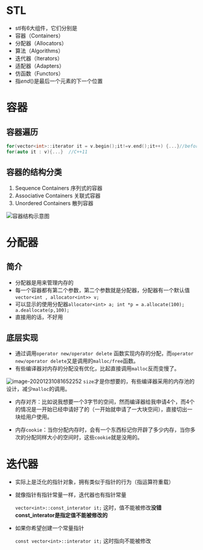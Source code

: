 # STL

- stl有6大组件，它们分别是
- 容器（Containers）
- 分配器（Allocators）
- 算法（Algorithms）
- 迭代器（Iterators）
- 适配器（Adapters）
- 仿函数（Functors）
- 指$end()$是最后一个元素的下一个位置

# 容器

## 容器遍历

```c++
for(vector<int>::iterator it = v.begin();it!=v.end();it++) {...}//before C++11
for(auto it : v){...}  //C++11
```

## 容器的结构分类

1. Sequence Containers  序列式的容器
2. Associative Containers 关联式容器 
3. Unordered Containers 散列容器

![容器结构示意图 ](E:\C-NoteBook\泛型编程\assets\容器结构示意图.jpg)

# 分配器

## 简介

- 分配器是用来管理内存的
- 每一个容器都有第二个参数，第二个参数就是分配器，分配器有一个默认值``vector<int , allocator<int>> v;``
- 可以显示的使用分配器``allocator<int> a; int *p = a.allocate(100); a.deallocate(p,100);``
- 直接用的话，不好用

## 底层实现

- 通过调用``operator new/operator delete`` 函数实现内存的分配，而``operator new/operator delete``又是调用的``malloc/free``函数。
- 有些编译器对内存的分配没有优化，比起直接调用``malloc``反而变慢了。

![image-20201231081652252](E:\C-NoteBook\泛型编程\assets\image-20201231081652252.png) ``size``才是你想要的，有些编译器采用的内存池的设计，减少``malloc``的调用。

- 内存对齐：比如说我想要一个3字节的空间，然而编译器给我申请4个，而4个的情况是一开始已经申请好了的（一开始就申请了一大块空间），直接切出一块给用户使用。

- 内存``cookie``：当你分配内存时，会有一个东西标记你开辟了多少内存，当你多次的分配同样大小的空间时，这些``cookie``就是没用的。



# 迭代器

- 实际上是泛化的指针对象，拥有类似于指针的行为（指运算符重载）

- 就像指针有指针常量一样，迭代器也有指针常量

  ``vector<int>::const_interator it;`` 这时，值不能被修改**没错 const_interator是指定值不能被修改的** 

- 如果你希望创建一个常量指针

  ``const vector<int>::interator it;`` 这时指向不能被修改



